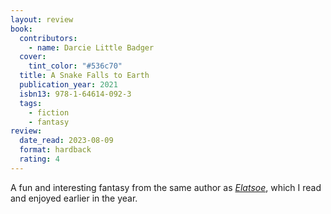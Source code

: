 ```yaml
---
layout: review
book:
  contributors:
    - name: Darcie Little Badger
  cover:
    tint_color: "#536c70"
  title: A Snake Falls to Earth
  publication_year: 2021
  isbn13: 978-1-64614-092-3
  tags:
    - fiction
    - fantasy
review:
  date_read: 2023-08-09
  format: hardback
  rating: 4
---
```


A fun and interesting fantasy from the same author as [*Elatsoe*](/2023/elatsoe), which I read and enjoyed earlier in the year.

